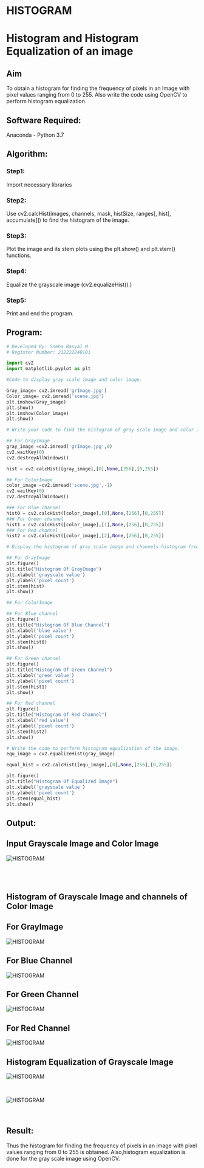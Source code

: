 # HISTOGRAM
# Histogram and Histogram Equalization of an image
## Aim
To obtain a histogram for finding the frequency of pixels in an Image with pixel values ranging from 0 to 255. Also write the code using OpenCV to perform histogram equalization.

## Software Required:
Anaconda - Python 3.7

## Algorithm:
### Step1:
Import necessary libraries
<br>

### Step2:
Use cv2.calcHist(images, channels, mask, histSize, ranges[, hist[, accumulate]]) to find the histogram of the image.
<br>

### Step3:
Plot the image and its stem plots using the plt.show() and plt.stem() functions.
<br>

### Step4:
Equalize the grayscale image (cv2.equalizeHist().)
<br>

### Step5:
Print and end the program.
<br>

## Program:
```python
# Developed By: Sneha Basyal M
# Register Number: 212222240101

import cv2
import matplotlib.pyplot as plt

#Code to display gray scale image and color image.

Gray_image= cv2.imread('grImage.jpg')
Color_image= cv2.imread('scene.jpg')
plt.imshow(Gray_image)
plt.show()
plt.imshow(Color_image)
plt.show()

# Write your code to find the histogram of gray scale image and color image channels.

## For GrayImage
gray_image =cv2.imread('grImage.jpg',0)
cv2.waitKey(0)
cv2.destroyAllWindows()

hist = cv2.calcHist([gray_image],[0],None,[256],[0,255])

## For ColorImage
color_image =cv2.imread('scene.jpg',-1)
cv2.waitKey(0)
cv2.destroyAllWindows()

### For Blue channel
hist0 = cv2.calcHist([color_image],[0],None,[256],[0,255])
### For Green channel
hist1 = cv2.calcHist([color_image],[1],None,[256],[0,255])
### For Red channel 
hist2 = cv2.calcHist([color_image],[2],None,[256],[0,255])

# Display the histogram of gray scale image and channels histogram from color image

## For GrayImage
plt.figure()
plt.title("Histogram Of GrayImage")
plt.xlabel('grayscale value')
plt.ylabel('pixel count')
plt.stem(hist)
plt.show()

## For ColorImage

## For Blue channel
plt.figure()
plt.title("Histogram Of Blue Channel")
plt.xlabel('blue value')
plt.ylabel('pixel count')
plt.stem(hist0)
plt.show()

## For Green channel
plt.figure()
plt.title("Histogram Of Green Channel")
plt.xlabel('green value')
plt.ylabel('pixel count')
plt.stem(hist1)
plt.show()

## For Red channel
plt.figure()
plt.title("Histogram Of Red Channel")
plt.xlabel('red value')
plt.ylabel('pixel count')
plt.stem(hist2)
plt.show()

# Write the code to perform histogram equalization of the image. 
equ_image = cv2.equalizeHist(gray_image)

equal_hist = cv2.calcHist([equ_image],[0],None,[256],[0,255])

plt.figure()
plt.title("Histogram Of Equalized Image")
plt.xlabel('grayscale value')
plt.ylabel('pixel count')
plt.stem(equal_hist)
plt.show()
```
## Output:
## Input Grayscale Image and Color Image
![HISTOGRAM](show.png)
<br>
<br>
<br>
<br>

## Histogram of Grayscale Image and channels of Color Image
## For GrayImage
![HISTOGRAM](grhisto.png)
<br>

## For Blue Channel
![HISTOGRAM](blue.png)
<br>

## For Green Channel
![HISTOGRAM](green.png)
<br>

## For Red Channel
![HISTOGRAM](red.png)
<br>

## Histogram Equalization of Grayscale Image

![HISTOGRAM](last.png)

<br>

![HISTOGRAM](eqhisto.png)

<br>

## Result: 
Thus the histogram for finding the frequency of pixels in an image with pixel values ranging from 0 to 255 is obtained. Also,histogram equalization is done for the gray scale image using OpenCV.
